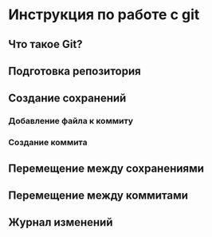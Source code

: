 # Инструкция по работе с git

## Что такое Git?

## Подготовка репозитория

## Создание сохранений

### Добавление файла к коммиту

### Создание коммита

## Перемещение между сохранениями

## Перемещение между коммитами

## Журнал изменений



